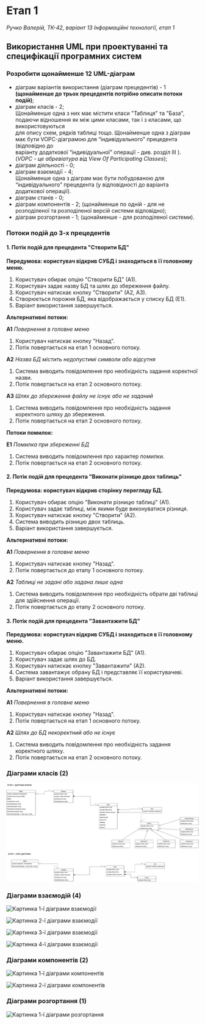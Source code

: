 # Етап 1

_Ручко Валерій, ТК-42, варіант 13_
_Інформаційні технології, етап 1_

## **Використання UML** при проектуванні та специфікації програмних систем

### Розробити щонайменше 12 UML-діаграм

* діаграм варіантів використання (діаграм прецедентів) - 1 **(щонайменше до трьох прецедентів потрібно описати потоки подій)**;  
* діаграм класів - 2;  
Щонайменше одна з них має містити класи "Таблиця" та "База", подаючи відношення як між цими класами, так і з класами, що використовуються  
для опису схем, рядків таблиці тощо. Щонайменше одна з діаграм має бути VOPC-діаграмою для “індивідуального” прецедента (відповідно до  
варіанту додаткової “індивідуальної” операції - див. розділ III ). (_VOPC - це абревіатура від View Of Participating Classes_);  
* діаграм діяльності - 0;  
* діаграм взаємодії - 4;  
Щонайменше одна з діаграм має бути побудованою для “індивідуального” прецедента (у відповідності до варіанта додаткової операції).  
* діаграм станів - 0;
* діаграм компонентів - 2; (щонайменше по одній - для не розподіленої та розподіленої версій системи відповідно);
* діаграм розгортання - 1; (щонайменше - для розподіленої системи).

### Потоки подій до 3-х прецедентів  

#### 1. Потік подій для прецедента "Створити БД"  

**Передумова: користувач відкрив СУБД і знаходиться в її головному меню.**  

 1. Користувач обирає опцію "Створити БД" (А1).  
 2. Користувач задає назву БД та шлях до збереження файлу.  
 3. Користувач натискає кнопку "Створити" (А2, А3).  
 4. Створюється порожня БД, яка відображається у списку БД (Е1).  
 5. Варіант використання завершується.  

**Альтернативні потоки:**

**А1**
_Повернення в головне меню_

1. Користувач натискає кнопку "Назад".
2. Потік повертається на етап 1 основного потоку.

**А2**
_Назва БД містить недопустимі символи або відсутня_  

1. Система виводить повідомлення про необхідність задання коректної назви.
2. Потік повертається на етап 2 основного потоку.

**А3**
_Шлях до збереження файлу не існує або не заданий_

1. Система виводить повідомлення про необхідність задання коректного шляху до збереження.
2. Потік повертається на етап 2 основного потоку.

**Потоки помилок:**

**Е1**
_Помилка при збереженні БД_  

1. Система виводить повідомлення про характер помилки.  
2. Потік повертається на етап 2 основного потоку.  

#### 2. Потік подій для прецедента "Виконати різницю двох таблиць"

**Передумова: користувач відкрив сторінку перегляду БД.**

1. Користувач обирає опцію "Виконати різницю таблиці" (А1).  
2. Користувач задає таблиці, між якими буде виконуватися різниця.  
3. Користувач натискає кнопку "Створити" (А2).  
4. Система виводить різницю двох таблиць.  
5. Варіант використання завершується.  

**Альтернативні потоки:**

**А1**
_Повернення в головне меню_

1. Користувач натискає кнопку "Назад".
2. Потік повертається до етапу 1 основного потоку.

**А2**
_Таблиці не задані або задана лише одна_

1. Система виводить повідомлення про необхідність обрати дві таблиці для здійснення операції.
2. Потік повертається до етапу 2 основного потоку.

#### 3. Потік подій для прецедента "Завантажити БД"

**Передумова: користувач відкрив СУБД і знаходиться в її головному меню.**

1. Користувач обирає опцію "Завантажити БД" (А1).  
2. Користувач задає шлях до БД.  
3. Користувач натискає кнопку "Завантажити" (А2).  
4. Система завантажує обрану БД і представляє її користувачеві.  
5. Варіант використання завершується.  

**Альтернативні потоки:**

**А1**
_Повернення в головне меню_

1. Користувач натискає кнопку "Назад".  
2. Потік повертається на етап 1 основного потоку.  

**А2**
_Шлях до БД некоректний або не існує_

1. Система виводить повідомлення про необхідність задання коректного шляху.  
2. Потік повертається на етап 2 основного потоку.  

### Діаграми класів (2)

![Картинка 1-ї та 2-ї діаграм класів](img/Stage1_VR_class_diagram.png)

### Діаграми взаємодій (4)

![Картинка 1-ї діаграми взаємодії]()  

![Картинка 2-ї діаграми взаємодії]()  

![Картинка 3-ї діаграми взаємодії]()  

![Картинка 4-ї діаграми взаємодії]()  

### Діаграми компонентів (2)

![Картинка 1-ї діаграми компонентів]()  

![Картинка 2-ї діаграми компонентів]()  

### Діаграми розгортання (1)

![Картинка 1-ї діаграми розгортання]()
